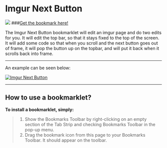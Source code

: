 Imgur Next Button
===================
[![](http://i.imgur.com/h6cuq4H.png)](http://ahuge.github.io/Bookmarklets/imgur_next_button)
###<a href="http://ahuge.github.io/Bookmarklets/imgur_next_button">Get the bookmark here!</a>

The Imgur Next Button bookmarklet will edit an imgur page and do two edits for you.
It will edit the top bar, so that it stays fixed to the top of the screen.
It will add some code so that when you scroll and the next button goes out of frame, it will pop the button up on the topbar, and will put it back when it scrolls back into frame.

----------
An example can be seen below:

[![Imgur Next Button](https://img.youtube.com/vi/JLILQuCTzNY/0.jpg)](https://www.youtube.com/watch?v=JLILQuCTzNY)

----------




How to use a bookmarklet?
-------------

**To install a bookmarklet, simply:**
> 1. Show the Bookmarks Toolbar by right-clicking on an empty section of the Tab Strip and checking Bookmarks Toolbar in the pop-up menu.
&nbsp;
> 2. Drag the bookmark icon from this page to your Bookmarks Toolbar. It should appear on the toolbar.    
